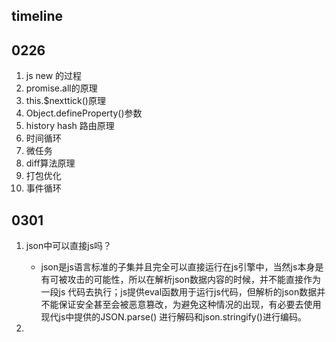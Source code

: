 ## timeline

## 0226
1. js new 的过程
2. promise.all的原理
3. this.$nexttick()原理
4. Object.defineProperty()参数
5. history  hash  路由原理
6. 时间循环
7. 微任务
8. diff算法原理
9. 打包优化
10. 事件循环

## 0301 

1. json中可以直接js吗？
    - json是js语言标准的子集并且完全可以直接运行在js引擎中，当然js本身是有可被攻击的可能性，所以在解析json数据内容的时候，并不能直接作为一段js
代码去执行；js提供eval函数用于运行js代码，但解析的json数据并不能保证安全甚至会被恶意篡改，为避免这种情况的出现，有必要去使用现代js中提供的JSON.parse()
进行解码和json.stringify()进行编码。    

2. 
